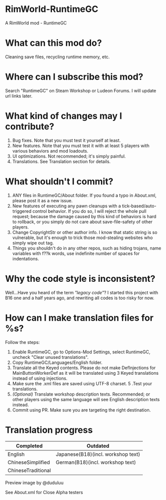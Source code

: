 # RimWorld-RuntimeGC
A RimWorld mod - RuntimeGC

# What can this mod do?
Cleaning save files, recycling runtime memory, etc.

# Where can I subscribe this mod?
Search "RuntimeGC" on Steam Workshop or Ludeon Forums. I will update url links later.

# What kind of changes may I contribute?
1. Bug fixes. Note that you must test it yourself at least.
2. New features. Note that you must test it with at least 5 players with various behaviors and mod loadouts.
3. UI optimizations. Not recommended; it's simply painful.
4. Translations. See Translation section for details.

# What shouldn't I commit?
1. ANY files in RuntimeGC/About folder. If you found a typo in About.xml, please post it as a new issue.
2. New features of executing any pawn cleanups with a tick-based/auto-triggered control behavior. If you do so, I will reject the whole pull request; because the damage caused by this kind of behaviors is hard to rollback, or you simply do not care about save-file-safety of other players.
3. Change CopyrightStr or other author info. I know that static string is so vulnerable, but it's enough to trick those mod-stealing websites who simply wipe out <author /> tag.
4. Things you shouldn't do in any other repos, such as hiding trojans, name variables with f??k words, use indefinite number of spaces for indentations.

# Why the code style is inconsistent?
Well...Have you heard of the term *"legacy code"*? I started this project with B16 one and a half years ago, and rewriting all codes is too risky for now.

# How can I make translation files for %s?
Follow the steps:
1. Enable RuntimeGC, go to Options-Mod Settings, select RuntimeGC, uncheck "Clear unused translations".
2. Copy RuntimeGC/Languages/English folder.
3. Translate all the Keyed contents. Please do not make DefInjections for MainButtonWorkerDef as it will be translated using 3 Keyed translations instead of using injections.
4. Make sure the .xml files are saved using UTF-8 charset.
5 .Test your translations.
6. *(Optional)* Translate workshop description texts. Recommended; or other players using the same language will see English description texts instead.
7. Commit using PR. Make sure you are targeting the right destination.

# Translation progress
Completed|Outdated
---------|--------
English|Japanese(B18)(incl. workshop text)
ChineseSimplified|German(B18)(incl. workshop text)
ChineseTraditional|

 
 
 
Preview image by @duduluu

See About.xml for Close Alpha testers
